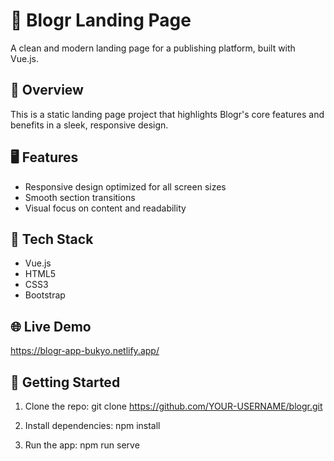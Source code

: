 # 📰 Blogr Landing Page
A clean and modern landing page for a publishing platform, built with Vue.js.

## 🌟 Overview
This is a static landing page project that highlights Blogr's core features and benefits in a sleek, responsive design.

## 🖥 Features
- Responsive design optimized for all screen sizes
- Smooth section transitions
- Visual focus on content and readability

## 🔧 Tech Stack
- Vue.js
- HTML5
- CSS3
- Bootstrap

## 🌐 Live Demo
https://blogr-app-bukyo.netlify.app/

## 🚀 Getting Started

1. Clone the repo:
git clone https://github.com/YOUR-USERNAME/blogr.git

2. Install dependencies:
npm install

3. Run the app:
npm run serve
